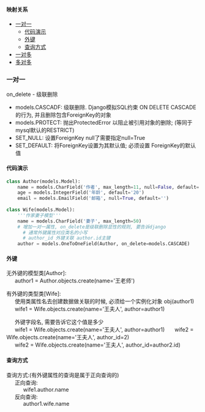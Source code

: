 #### 映射关系

- [一对一](#一)
  - [代码演示](#1.1)
  - [外键](#1.2)
  - [查询方式](#1.3)
- [一对多](#二)
- [多对多](#三)


<h3 id="一">一对一</h3>

on_delete - 级联删除  
  - models.CASCADF: 级联删除. Django模拟SQL约束 ON DELETE CASCADE的行为, 并且删除包含ForeignKey的对象  
  - models.PROTECT: 抛出ProtectedError 以阻止被引用对象的删除; (等同于mysql默认的RESTRICT)  
  - SET_NULL: 设置ForeignKey null了需要指定null=True  
  - SET_DEFAULT: 将ForeignKey设置为其默认值; 必须设置 ForeignKey的默认值  

<h4 id='1.1'>代码演示</h4>

``` python
class Author(models.Model):
    name = models.CharField('作者', max_length=11, null=False, default='')
    age = models.IntegerField('年龄', default='20')
    email = models.EmailField('邮箱', null=True, default='')
    
class Wife(models.Model):
    '''作家妻子模型'''
    name = models.CharField('妻子', max_length=50)
    # 增加一对一属性, on_delete是级联删除显性的规则, 要告诉django
	  # 通常外键属性对应类名的小写
	  # author_id 外键关联 author.id主键
    author = models.OneToOneField(Author, on_delete=models.CASCADE)
```
<h4 id='1.2'>外键</h4>

无外键的模型类[Author]:  
&ensp; &ensp; author1 = Author.objects.create(name='王老师')  
  
有外键的类型类[Wife]:  
&ensp; &ensp; 使用类属性名去创建数据做关联的时候, 必须给一个实例化对象 obj(author1)  
&ensp; &ensp; wife1 = Wife.objects.create(name='王夫人', author=author1)  
  
&ensp; &ensp; 外键字段名, 需要告诉它这个值是多少  
&ensp; &ensp; wife1 = Wife.objects.create(name='王夫人', author=author1) 
&ensp; &ensp; wife2 = Wife.objects.create(name='王夫人', author_id=2)  
&ensp; &ensp; wife2 = Wife.objects.create(name='王夫人', author_id=author2.id)   

<h4 id='1.3'>查询方式</h4>

查询方式:(有外键属性的查询是属于正向查询的)  
&ensp; &ensp; 正向查询:   
&ensp; &ensp; &ensp; &ensp; wife1.author.name  
&ensp; &ensp; 反向查询:  
&ensp; &ensp; &ensp; &ensp; author1.wife.name  
